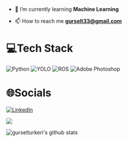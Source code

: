- 🌱 I’m currently learning **Machine Learning**

- 📫 How to reach me **gurselt33@gmail.com**

# 💻Tech Stack
![Python](https://img.shields.io/badge/python-3670A0?style=plastic&logo=python&logoColor=ffdd54) ![YOLO](https://img.shields.io/badge/YOLO-00FFFF?style=plastic&logo=YOLO&logoColor=black) ![ROS](https://img.shields.io/badge/ROS-22314E?style=plastic&logo=ROS&logoColor=white) ![Adobe Photoshop](https://img.shields.io/badge/Adobe%20Photoshop-31A8FF?style=plastic&logo=Adobe%20Photoshop&logoColor=white) 

# 🌐Socials
[![LinkedIn](https://img.shields.io/badge/LinkedIn-%230077B5.svg?logo=linkedin&logoColor=white)](https://linkedin.com/in/gürseltürkeri)  


![](https://media2.giphy.com/media/D7VSawZA4nLcJZUFLI/giphy.gif?cid=790b7611c26a43629e31de3da73ea93896f9d6019e9264f0&rid=giphy.gif)

![gurselturkeri's github stats](https://github-readme-stats.vercel.app/api?username=gurselturkeri&show_icons=true&theme=tokyonight)





<!--
**gurselturkeri/gurselturkeri** is a ✨ _special_ ✨ repository because its `README.md` (this file) appears on your GitHub profile.

Here are some ideas to get you started:

- 🔭 I’m currently working on ...
- 🌱 I’m currently learning ...
- 👯 I’m looking to collaborate on ...
- 🤔 I’m looking for help with ...
- 💬 Ask me about ...
- 📫 How to reach me: ...
- 😄 Pronouns: ...
- ⚡ Fun fact: ...
-->
